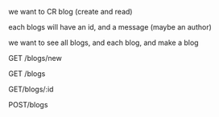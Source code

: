 we want to CR blog (create and read)

each blogs will have an id, and a message (maybe an author)

we want to see all blogs, and each blog, and make a blog

GET /blogs/new

GET /blogs

GET/blogs/:id

POST/blogs